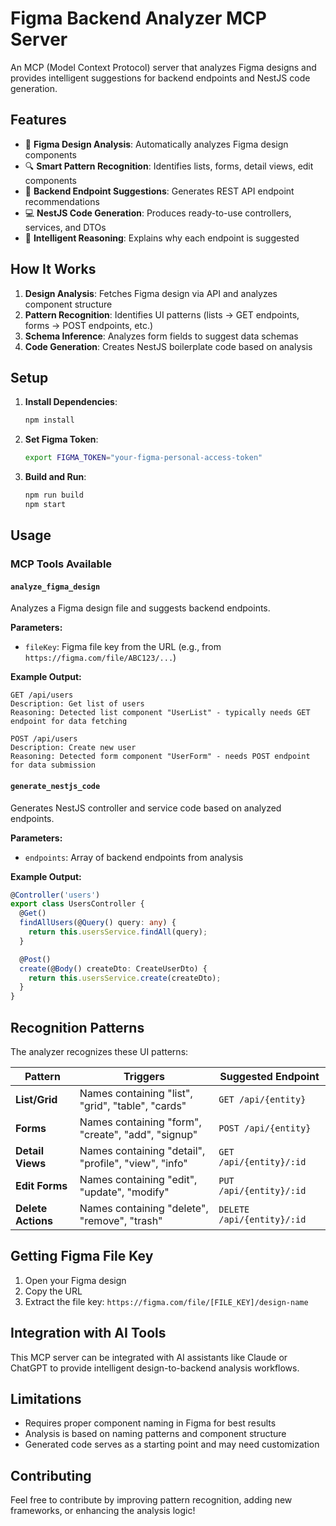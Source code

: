 # Figma Backend Analyzer MCP Server

An MCP (Model Context Protocol) server that analyzes Figma designs and provides intelligent suggestions for backend endpoints and NestJS code generation.

## Features

- 🎨 **Figma Design Analysis**: Automatically analyzes Figma design components
- 🔍 **Smart Pattern Recognition**: Identifies lists, forms, detail views, edit components
- 🚀 **Backend Endpoint Suggestions**: Generates REST API endpoint recommendations
- 💻 **NestJS Code Generation**: Produces ready-to-use controllers, services, and DTOs
- 🧠 **Intelligent Reasoning**: Explains why each endpoint is suggested

## How It Works

1. **Design Analysis**: Fetches Figma design via API and analyzes component structure
2. **Pattern Recognition**: Identifies UI patterns (lists → GET endpoints, forms → POST endpoints, etc.)
3. **Schema Inference**: Analyzes form fields to suggest data schemas
4. **Code Generation**: Creates NestJS boilerplate code based on analysis

## Setup

1. **Install Dependencies**:

   ```bash
   npm install
   ```

2. **Set Figma Token**:

   ```bash
   export FIGMA_TOKEN="your-figma-personal-access-token"
   ```

3. **Build and Run**:
   ```bash
   npm run build
   npm start
   ```

## Usage

### MCP Tools Available

#### `analyze_figma_design`

Analyzes a Figma design file and suggests backend endpoints.

**Parameters:**

- `fileKey`: Figma file key from the URL (e.g., from `https://figma.com/file/ABC123/...`)

**Example Output:**

```
GET /api/users
Description: Get list of users
Reasoning: Detected list component "UserList" - typically needs GET endpoint for data fetching

POST /api/users
Description: Create new user
Reasoning: Detected form component "UserForm" - needs POST endpoint for data submission
```

#### `generate_nestjs_code`

Generates NestJS controller and service code based on analyzed endpoints.

**Parameters:**

- `endpoints`: Array of backend endpoints from analysis

**Example Output:**

```typescript
@Controller('users')
export class UsersController {
  @Get()
  findAllUsers(@Query() query: any) {
    return this.usersService.findAll(query);
  }

  @Post()
  create(@Body() createDto: CreateUserDto) {
    return this.usersService.create(createDto);
  }
}
```

## Recognition Patterns

The analyzer recognizes these UI patterns:

| Pattern            | Triggers                                             | Suggested Endpoint         |
| ------------------ | ---------------------------------------------------- | -------------------------- |
| **List/Grid**      | Names containing "list", "grid", "table", "cards"    | `GET /api/{entity}`        |
| **Forms**          | Names containing "form", "create", "add", "signup"   | `POST /api/{entity}`       |
| **Detail Views**   | Names containing "detail", "profile", "view", "info" | `GET /api/{entity}/:id`    |
| **Edit Forms**     | Names containing "edit", "update", "modify"          | `PUT /api/{entity}/:id`    |
| **Delete Actions** | Names containing "delete", "remove", "trash"         | `DELETE /api/{entity}/:id` |

## Getting Figma File Key

1. Open your Figma design
2. Copy the URL
3. Extract the file key: `https://figma.com/file/[FILE_KEY]/design-name`

## Integration with AI Tools

This MCP server can be integrated with AI assistants like Claude or ChatGPT to provide intelligent design-to-backend analysis workflows.

## Limitations

- Requires proper component naming in Figma for best results
- Analysis is based on naming patterns and component structure
- Generated code serves as a starting point and may need customization

## Contributing

Feel free to contribute by improving pattern recognition, adding new frameworks, or enhancing the analysis logic!
